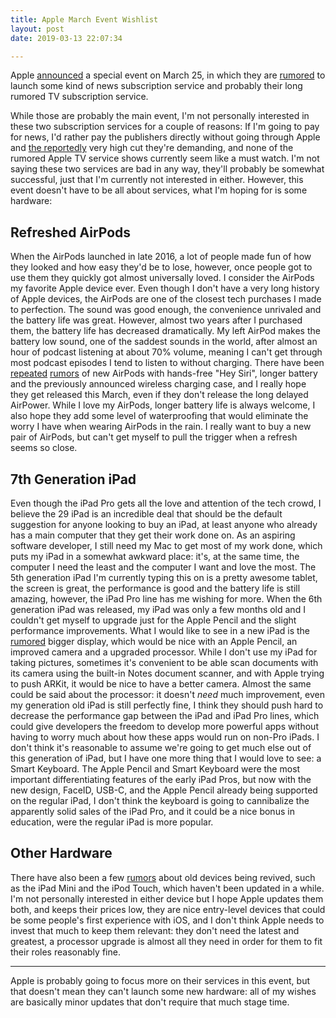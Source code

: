 ```yaml
---
title: Apple March Event Wishlist
layout: post
date: 2019-03-13 22:07:34

---
```



Apple [announced](https://www.macstories.net/news/apple-announces-march-25th-event-at-the-steve-jobs-theater/) a special event on March 25, in which they are [rumored]( https://www.buzzfeednews.com/article/johnpaczkowski/apple-event-march-2019-news) to launch some kind of news subscription service and probably their long rumored TV subscription service.




While those are probably the main event, I'm not personally interested in these two subscription services for a couple of reasons:
If I'm going to pay for news, I'd rather pay the publishers directly without going through Apple and [the reportedly]( https://www.wsj.com/articles/publishers-chafe-at-apples-terms-for-subscription-news-service-11549998416) very high cut they're demanding, and none of the rumored Apple TV service shows currently seem like a must watch.
I'm not saying these two services are bad in any way, they'll probably be somewhat successful, just that I'm currently not interested in either.
However, this event doesn't have to be all about services, what I'm hoping for is some hardware:

## Refreshed AirPods

When the AirPods launched in late 2016, a lot of people made fun of how they looked and how easy they'd be to lose, however, once people got to use them they quickly got almost universally loved.
I consider the AirPods my favorite Apple device ever. Even though I don't have a very long history of Apple devices, the AirPods are one of the closest tech purchases I made to perfection. The sound was good enough, the convenience unrivaled and the battery life was great.
However, almost two years after I purchased them, the battery life has decreased dramatically. My left AirPod makes the battery low sound, one of the saddest sounds in the world, after almost an hour of podcast listening at about 70% volume, meaning I can't get through most podcast episodes I tend to listen to without charging.
There have been [repeated](https://www.bloomberg.com/news/articles/2018-02-22/apple-is-said-to-plan-upgrades-to-popular-airpods-headphones) [rumors](https://9to5mac.com/2019/02/17/apple-16-inch-macbook-pro-display-more/) of new AirPods with hands-free "Hey Siri", longer battery and the previously announced wireless charging case, and I really hope they get released this March, even if they don't release the long delayed AirPower.
While I love my AirPods, longer battery life is always welcome, I also hope they add some level of waterproofing that would eliminate the worry I have when wearing AirPods in the rain.
I really want to buy a new pair of AirPods, but can't get myself to pull the trigger when a refresh seems so close.

## 7th Generation iPad

Even though the iPad Pro gets all the love and attention of the tech crowd, I believe the 29 iPad is an incredible deal that should be the default suggestion for anyone looking to buy an iPad, at least anyone who already has a main computer that they get their work done on.
As an aspiring software developer, I still need my Mac to get most of my work done, which puts my iPad in a somewhat awkward place: it's, at the same time, the computer I need the least and the computer I want and love the most.
The 5th generation iPad I'm currently typing this on is a pretty awesome tablet, the screen is great, the performance is good and the battery life is still amazing, however, the iPad Pro line has me wishing for more.
When the 6th generation iPad was released, my iPad was only a few months old and I couldn't get myself to upgrade just for the Apple Pencil and the slight performance improvements.
What I would like to see in a new iPad is the [rumored](https://www.macrumors.com/2019/01/30/ipad-and-ipad-mini-coming-in-spring/) bigger display, which would be nice with an Apple Pencil, an improved camera and a upgraded processor.
While I don't use my iPad for taking pictures, sometimes it's convenient to be able scan documents with its camera using the built-in Notes document scanner, and with Apple trying to push ARKit, it would be nice to have a better camera.
Almost the same could be said about the processor: it doesn't _need_ much improvement, even my generation old iPad is still perfectly fine, I think they should push hard to decrease the performance gap between the iPad and iPad Pro lines, which could give developers the freedom to develop more powerful apps without having to worry much about how these apps would run on non-Pro iPads.
I don't think it's reasonable to assume we're going to get much else out of this generation of iPad, but I have one more thing that I would love to see: a Smart Keyboard.
The Apple Pencil and Smart Keyboard were the most important differentiating features of the early iPad Pros, but now with the new design, FaceID, USB-C, and the Apple Pencil already being supported on the regular iPad, I don't think the keyboard is going to cannibalize the apparently solid sales of the iPad Pro, and it could be a nice bonus in education, were the regular iPad is more popular.

## Other Hardware
There have also been a few [rumors](https://www.macrumors.com/2019/01/14/apple-7th-generation-ipod-touch/) about old devices being revived, such as the iPad Mini and the iPod Touch, which haven't been updated in a while.
I'm not personally interested in either device but I hope Apple updates them both, and keeps their prices low, they are nice entry-level devices that could be some people's first experience with iOS, and I don't think Apple needs to invest that much to keep them relevant: they don't need the latest and greatest, a processor upgrade is almost all they need in order for them to fit  their roles reasonably fine.

--------
Apple is probably going to focus more on their services in this event, but that doesn't mean they can't launch some new hardware: all of my wishes are basically minor updates that don't require that much stage time.
